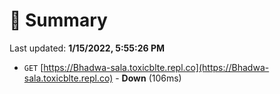 # 📖 Summary
Last updated: **1/15/2022, 5:55:26 PM**

- `GET` [https://Bhadwa-sala.toxicblte.repl.co](https://Bhadwa-sala.toxicblte.repl.co) - **Down** (106ms)
